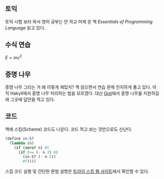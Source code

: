 ## 토익
토익 시험 보러 와서 영어 공부는 안 하고 어제 온 책 *Essentials of Programming Language* 읽고 있다.

## 수식 연습
$E = mc^2$

## 증명 나무
증명 나무 그리는 거 왜 이렇게 재밌지? 책 읽으면서 연습 문제 진지하게 풀고 있다. 아직 Hakyll에서 증명 나무 처리하는 법을 모르겠다. 대신 [Gist](https://gist.github.com/nattybear/3078ab5b96514a93c357e2fdd02b0065)에서 증명 나무를 지원하길래 그곳에 답안을 적고 있다.

## 코드
책에 스킴(Scheme) 코드도 나온다. 코드 적고 보는 것만으로도 신난다.
```scheme
(define in-S?
  (lambda (n)
    (if (zero? n) #t
      (if (>= (- n 3) 0)
        (in-S? (- n 3))
        #f))))
```
스킴 코드 실행 및 간단한 문법 설명은 [트라이 스킴 웹 사이트](https://try.scheme.org/)에서 확인할 수 있다.
